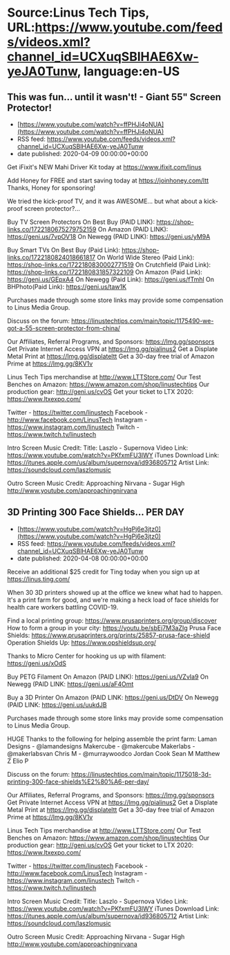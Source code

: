 # Source:Linus Tech Tips, URL:https://www.youtube.com/feeds/videos.xml?channel_id=UCXuqSBlHAE6Xw-yeJA0Tunw, language:en-US

## This was fun... until it wasn't! - Giant 55" Screen Protector!
 - [https://www.youtube.com/watch?v=ffPHJi4oNUA](https://www.youtube.com/watch?v=ffPHJi4oNUA)
 - RSS feed: https://www.youtube.com/feeds/videos.xml?channel_id=UCXuqSBlHAE6Xw-yeJA0Tunw
 - date published: 2020-04-09 00:00:00+00:00

Get iFixit's NEW Mahi Driver Kit today at https://www.ifixit.com/linus

Add Honey for FREE and start saving today at https://joinhoney.com/ltt
Thanks, Honey for sponsoring!

We tried the kick-proof TV, and it was AWESOME... but what about a kick-proof screen protector?...

Buy TV Screen Protectors
On Best Buy (PAID LINK): https://shop-links.co/1722180675279752159
On Amazon (PAID LINK): https://geni.us/7vpOV18
On Newegg (PAID LINK): https://geni.us/yM9A

Buy Smart TVs
On Best Buy (Paid Link): https://shop-links.co/1722180824018661817
On World Wide Stereo (Paid Link): https://shop-links.co/1722180830002771519
On Crutchfield (Paid Link): https://shop-links.co/1722180831857322109
On Amazon (Paid Link): https://geni.us/GEpxA4
On Newegg (Paid Link): https://geni.us/fTmhl
On BHPhoto(Paid Link): https://geni.us/taw1K

Purchases made through some store links may provide some compensation to Linus Media Group.

Discuss on the forum: https://linustechtips.com/main/topic/1175490-we-got-a-55-screen-protector-from-china/

Our Affiliates, Referral Programs, and Sponsors: https://lmg.gg/sponsors
Get Private Internet Access VPN at https://lmg.gg/pialinus2
Get a Displate Metal Print at https://lmg.gg/displateltt
Get a 30-day free trial of Amazon Prime at https://lmg.gg/8KV1v

Linus Tech Tips merchandise at http://www.LTTStore.com/ 
Our Test Benches on Amazon: https://www.amazon.com/shop/linustechtips 
Our production gear: http://geni.us/cvOS
Get your ticket to LTX 2020: https://www.ltxexpo.com/

Twitter - https://twitter.com/linustech
Facebook - http://www.facebook.com/LinusTech
Instagram - https://www.instagram.com/linustech
Twitch - https://www.twitch.tv/linustech 

Intro Screen Music Credit:
Title: Laszlo - Supernova
Video Link: https://www.youtube.com/watch?v=PKfxmFU3lWY
iTunes Download Link: https://itunes.apple.com/us/album/supernova/id936805712
Artist Link: https://soundcloud.com/laszlomusic

Outro Screen Music Credit: Approaching Nirvana - Sugar High http://www.youtube.com/approachingnirvana

## 3D Printing 300 Face Shields… PER DAY
 - [https://www.youtube.com/watch?v=HgPj6e3jtz0](https://www.youtube.com/watch?v=HgPj6e3jtz0)
 - RSS feed: https://www.youtube.com/feeds/videos.xml?channel_id=UCXuqSBlHAE6Xw-yeJA0Tunw
 - date published: 2020-04-08 00:00:00+00:00

Receive an additional $25 credit for Ting today when you sign up at https://linus.ting.com/

When 30 3D printers showed up at the office we knew what had to happen. It's a print farm for good, and we're making a heck load of face shields for health care workers battling COVID-19.

Find a local printing group: https://www.prusaprinters.org/group/discover 
How to form a group in your city: https://youtu.be/sbEj7M3aZIg
Prusa Face Shields: https://www.prusaprinters.org/prints/25857-prusa-face-shield 
Operation Shields Up: https://www.opshieldsup.org/

Thanks to Micro Center for hooking us up with filament: https://geni.us/xOdS

Buy PETG Filament 
On Amazon (PAID LINK): https://geni.us/VZvIa9 
On Newegg (PAID LINK: https://geni.us/aF4Omt

Buy a 3D Printer
On Amazon (PAID LINK: https://geni.us/DtDV
On Newegg (PAID LINK: https://geni.us/uukdJB

Purchases made through some store links may provide some compensation to Linus Media Group.

HUGE Thanks to the following for helping assemble the print farm:
Laman Designs - @lamandesigns 
Makercube - @makercube
Makerlabs - @makerlabsvan
Chris M - @murraywoodco
Jordan Cook
Sean M
Matthew Z
Elio P

Discuss on the forum: https://linustechtips.com/main/topic/1175018-3d-printing-300-face-shields%E2%80%A6-per-day/

Our Affiliates, Referral Programs, and Sponsors: https://lmg.gg/sponsors
Get Private Internet Access VPN at https://lmg.gg/pialinus2
Get a Displate Metal Print at https://lmg.gg/displateltt
Get a 30-day free trial of Amazon Prime at https://lmg.gg/8KV1v

Linus Tech Tips merchandise at http://www.LTTStore.com/ 
Our Test Benches on Amazon: https://www.amazon.com/shop/linustechtips 
Our production gear: http://geni.us/cvOS
Get your ticket to LTX 2020: https://www.ltxexpo.com/

Twitter - https://twitter.com/linustech
Facebook - http://www.facebook.com/LinusTech
Instagram - https://www.instagram.com/linustech
Twitch - https://www.twitch.tv/linustech 

Intro Screen Music Credit:
Title: Laszlo - Supernova
Video Link: https://www.youtube.com/watch?v=PKfxmFU3lWY
iTunes Download Link: https://itunes.apple.com/us/album/supernova/id936805712
Artist Link: https://soundcloud.com/laszlomusic

Outro Screen Music Credit: Approaching Nirvana - Sugar High http://www.youtube.com/approachingnirvana

